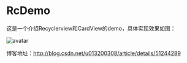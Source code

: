 # RcDemo

这是一个介绍Recyclerview和CardView的demo，具体实现效果如图：

![avatar](http://img.blog.csdn.net/20160425195402479)

博客地址：http://blog.csdn.net/u013200308/article/details/51244289
